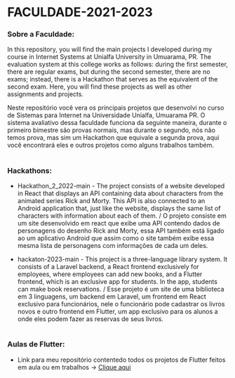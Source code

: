 # FACULDADE-2021-2023

### Sobre a Faculdade:

In this repository, you will find the main projects I developed during my course in Internet Systems at Unialfa University in Umuarama, PR. The evaluation system at this college works as follows: during the first semester, there are regular exams, but during the second semester, there are no exams; instead, there is a Hackathon that serves as the equivalent of the second exam. Here, you will find these projects as well as other assignments and projects.

Neste repositório você vera os principais projetos que desenvolvi no curso de Sistemas para Internet na Universidade Unialfa, Umuarama PR. O sistema avaliativo dessa faculdade funciona da seguinte maneira, durante o primeiro bimestre são provas normais, mas durante o segundo, nós não temos prova, mas sim um Hackathon que equivale a segunda prova, aqui você encontrará eles e outros projetos como alguns trabalhos também.

#

 ### Hackathons:
 
 - Hackathon_2_2022-main - The project consists of a website developed in React that displays an API containing data about characters from the animated series Rick and Morty. This API is also connected to an Android application that, just like the website, displays the same list of characters with information about each of them. / O projeto consiste em um site desenvolvido em react que exibe uma API contendo dados de personagens do desenho Rick and Morty, essa API também está ligado ao um aplicativo Android que assim como o site também exibe essa mesma lista de personagens com informações de cada um deles.

- hackaton-2023-main - This project is a three-language library system. It consists of a Laravel backend, a React frontend exclusively for employees, where employees can add new books, and a Flutter frontend, which is an exclusive app for students. In the app, students can make book reservations. / Esse projeto é um site de uma biblioteca em 3 linguagens, um backend em Laravel, um frontend em React exclusivo para funcionários, nele o funcionário pode cadastrar os livros novos e outro frontend em Flutter, um app exclusivo para os alunos a onde eles podem fazer as reservas de seus livros.

#

### Aulas de Flutter:

- Link para meu repositório contentedo todos os projetos de Flutter feitos em aula ou em trabalhos -> <a href="https://github.com/MuriloVetrin/flutter-faculdade.git">Clique aqui</a>
